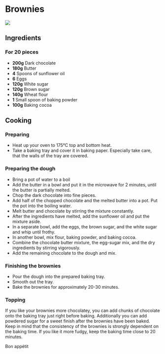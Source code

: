 # Brownies

![](/recipes/images/brownies.jpg)

## Ingredients

### For 20 pieces

- **200g** Dark chocolate
- **180g** Butter
- **4** Spoons of sunflower oil
- **6** Eggs
- **120g** White sugar
- **120g** Brown sugar
- **140g** Wheat flour
- **1** Small spoon of baking powder
- **100g** Baking cocoa

## Cooking

### Preparing

- Heat up your oven to 175°C top and bottom heat.
- Take a baking tray and cover it in baking paper. Especially take care, that the walls of the tray are covered.

### Preparing the dough

- Bring a pot of water to a boil
- Add the butter in a bowl and put it in the microwave for 2 minutes, until the butter is partially melted.
- Chop the dark chocolate into fine pieces.
- Add half of the chopped chocolate and the melted butter into a pot. Put the pot into the boiling water.
- Melt butter and chocolate by stirring the mixture constantly.
- After the ingredients have melted, add the sunflower oil and put the mixture aside.
- In a separate bowl, add the eggs, the brown sugar, and the white sugar and whip until frothy.
- In another bowl, mix flour, baking powder, and baking cocoa.
- Combine the chocolate butter mixture, the egg-sugar mix, and the dry ingredients by stirring vigorously.
- Add the remaining chocolate to the dough and mix.


### Finishing the brownies

- Pour the dough into the prepared baking tray.
- Smooth out the tray.
- Bake the brownies for approximately 20-30 minutes.

### Topping

If you like your brownies more chocolatey, you can add chunks of chocolate onto the baking tray just right before baking. Additionally
you can add powdered sugar for a sweet finish after the brownies have been baked. Keep in mind that the consistency of the brownies is strongly dependent on the baking time. If you like it more fudgy, keep the baking time close to 20 minutes.

Bon appétit